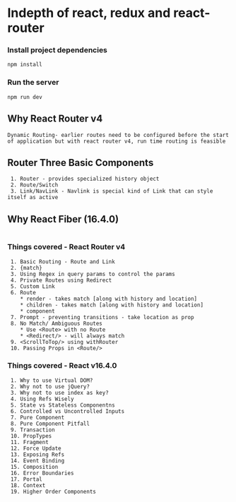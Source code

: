# Indepth of react, redux and react-router


### Install project dependencies
```
npm install
```

### Run the server
```
npm run dev
```


## Why React Router v4
```
Dynamic Routing- earlier routes need to be configured before the start
of application but with react router v4, run time routing is feasible
```

## Router Three Basic Components
```
 1. Router - provides specialized history object
 2. Route/Switch
 3. Link/NavLink - Navlink is special kind of Link that can style itself as active
```

## Why React Fiber (16.4.0)
```

```


### Things covered - React Router v4
```
 1. Basic Routing - Route and Link
 2. {match} 
 3. Using Regex in query params to control the params
 4. Private Routes using Redirect
 5. Custom Link
 6. Route 
 	* render - takes match [along with history and location]
 	* children - takes match [along with history and location]
 	* component
 7. Prompt - preventing transitions - take location as prop
 8. No Match/ Ambiguous Routes
 	* Use <Route> with no Route
 	* <Redirect/> - will always match
 9. <ScrollToTop/> using withRouter
 10. Passing Props in <Route/>

```


### Things covered - React v16.4.0
```
 1. Why to use Virtual DOM?
 2. Why not to use jQuery?
 3. Why not to use index as key?
 4. Using Refs Wisely
 5. State vs Stateless Componentns
 6. Controlled vs Uncontrolled Inputs
 7. Pure Component
 8. Pure Component Pitfall
 9. Transaction
 10. PropTypes
 11. Fragment
 12. Force Update
 13. Exposing Refs
 14. Event Binding
 15. Composition
 16. Error Boundaries
 17. Portal
 18. Context
 19. Higher Order Components

```
